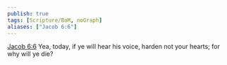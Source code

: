 ```yaml
---
publish: true
tags: [Scripture/BoM, noGraph]
aliases: ["Jacob 6:6"]
---
```

[Jacob 6:6](https://churchofjesuschrist.org/study/scriptures/bofm/jacob/6?lang=eng&id=p6#p6) Yea, today, if ye will hear his voice, harden not your hearts; for why will ye die?

